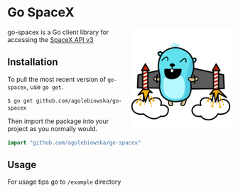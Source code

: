# Go SpaceX

<img align="right" alt="gopher" align="center" src="https://raw.githubusercontent.com/agolebiowska/go-spacex/master/img/maria_letta_character_47.png" width="45%">

go-spacex is a Go client library for accessing the [SpaceX API v3](https://docs.spacexdata.com/?version=latest)

## Installation
To pull the most recent version of `go-spacex`, use `go get`.

```shell
$ go get github.com/agolebiowska/go-spacex
```

Then import the package into your project as you normally would.

```go
import "github.com/agolebiowska/go-spacex"
```

## Usage

For usage tips go to `/example` directory